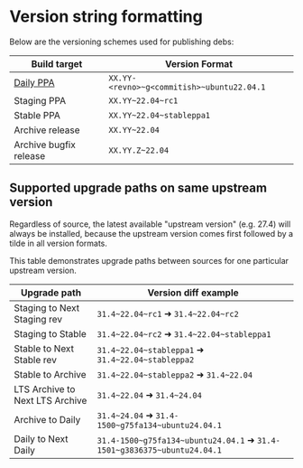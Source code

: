# Version string formatting

Below are the versioning schemes used for publishing debs:

| Build target                                                                      | Version Format                             |
| --------------------------------------------------------------------------------- | ------------------------------------------ |
| [Daily PPA](https://code.launchpad.net/~canonical-server/+recipe/ua-client-daily) | `XX.YY-<revno>~g<commitish>~ubuntu22.04.1` |
| Staging PPA                                                                       | `XX.YY~22.04~rc1`                        |
| Stable PPA                                                                        | `XX.YY~22.04~stableppa1`                 |
| Archive release                                                                   | `XX.YY~22.04`                            |
| Archive bugfix release                                                            | `XX.YY.Z~22.04`                          |

## Supported upgrade paths on same upstream version

Regardless of source, the latest available "upstream version" (e.g. 27.4) will always be installed, because the upstream version comes first followed by a tilde in all version formats.

This table demonstrates upgrade paths between sources for one particular upstream version.

| Upgrade path                    | Version diff example                                                    |
| ------------------------------- | ----------------------------------------------------------------------- |
| Staging to Next Staging rev     | `31.4~22.04~rc1` ➜ `31.4~22.04~rc2`                                 |
| Staging to Stable               | `31.4~22.04~rc2` ➜ `31.4~22.04~stableppa1`                          |
| Stable to Next Stable rev       | `31.4~22.04~stableppa1` ➜ `31.4~22.04~stableppa2`                   |
| Stable to Archive               | `31.4~22.04~stableppa2` ➜ `31.4~22.04`                              |
| LTS Archive to Next LTS Archive | `31.4~22.04` ➜ `31.4~24.04`                                         |
| Archive to Daily                | `31.4~24.04` ➜ `31.4-1500~g75fa134~ubuntu24.04.1`                     |
| Daily to Next Daily             | `31.4-1500~g75fa134~ubuntu24.04.1` ➜ `31.4-1501~g3836375~ubuntu24.04.1` |
